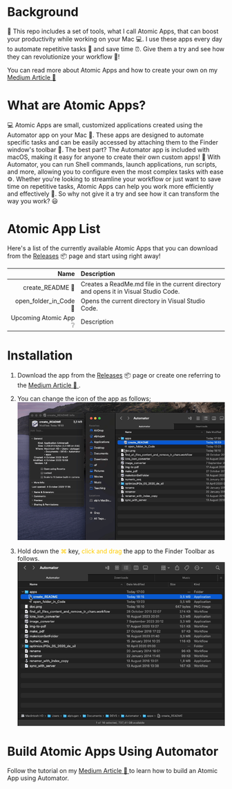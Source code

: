 # Background

🚀 This repo includes a set of tools, what I call Atomic Apps, that can boost your productivity while working on your Mac 💻. I use these apps every day to automate repetitive tasks 🔄 and save time ⏰. Give them a try and see how they can revolutionize your workflow 🤖!

You can read more about Atomic Apps and how to create your own on my [Medium Article 📖 ](https://medium.com/@alptuan/automate-common-tasks-on-mac-with-atomic-apps-boost-your-productivity-352e83be9936)

# What are Atomic Apps?

💻 Atomic Apps are small, customized applications created using the Automator app on your Mac 🤖. These apps are designed to automate specific tasks and can be easily accessed by attaching them to the Finder window's toolbar 🚀. The best part? The Automator app is included with macOS, making it easy for anyone to create their own custom apps! 🙌
With Automator, you can run Shell commands, launch applications, run scripts, and more, allowing you to configure even the most complex tasks with ease ⚙️. Whether you're looking to streamline your workflow or just want to save time on repetitive tasks, Atomic Apps can help you work more efficiently and effectively 💪. So why not give it a try and see how it can transform the way you work? 😃

# Atomic App List

Here's a list of the currently available Atomic Apps that you can download from the [Releases](https://github.com/alptugan/Atomic-Apps/releases/tag/v1.0) 📦  page and start using right away!

| Name            | Description |
| ----------------: |:----------- |
| create_README 📝 | Creates a ReadMe.md file in the current directory and opens it in Visual Studio Code. |
| open_folder_in_Code 📁 | Opens the current directory in Visual Studio Code.|
Upcoming Atomic App ❔ | Description |

# Installation

1. Download the app from the [Releases](https://github.com/alptugan/Atomic-Apps/releases/tag/v1.0) 📦  page or create one referring to the [Medium Article 📖 ](https://medium.com/@alptuan/automate-common-tasks-on-mac-with-atomic-apps-boost-your-productivity-352e83be9936).

2. You can change the icon of the app as follows;
![How set custom icon for app on Mac OS](documentation/medium_atomic_apps_gif2.gif)

3. Hold down the <span style="color:#ffcc00">⌘</span> key, <span style="color:#ffcc00">click and drag</span> the app to the Finder Toolbar as follows.
![Add apps to Finder Toolbar](documentation/medium_atomic_apps_gif3.gif)

# Build Atomic Apps Using Automator

Follow the tutorial on my [Medium Article 📖 ](https://medium.com/@alptuan/automate-common-tasks-on-mac-with-atomic-apps-boost-your-productivity-352e83be9936) to learn how to build an Atomic App using Automator.


